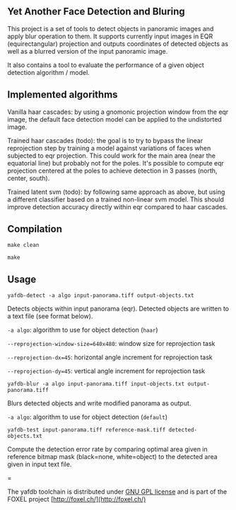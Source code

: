 ## Yet Another Face Detection and Bluring

This project is a set of tools to detect objects in panoramic images and apply blur operation to them. It supports
currently input images in EQR (equirectangular) projection and outputs coordinates of detected objects as well as
a blurred version of the input panoramic image.

It also contains a tool to evaluate the performance of a given object detection algorithm / model.

## Implemented algorithms

Vanilla haar cascades: by using a gnomonic projection window from the eqr image, the default face detection
model can be applied to the undistorted image.

Trained haar cascades (todo): the goal is to try to bypass the linear reprojection step by training a model
against variations of faces when subjected to eqr projection. This could work for the main area (near the
equatorial line) but probably not for the poles. It's possible to compute eqr projection centered at the
poles to achieve detection in 3 passes (north, center, south).

Trained latent svm (todo): by following same approach as above, but using a different classifier based on a
trained non-linear svm model. This should improve detection accuracy directly within eqr compared to haar
cascades.


## Compilation

`make clean`

`make`


## Usage

`yafdb-detect -a algo input-panorama.tiff output-objects.txt`

Detects objects within input panorama (eqr). Detected objects are written to a text file (see format below).

`-a algo`: algorithm to use for object detection (`haar`)

`--reprojection-window-size=640x480`: window size for reprojection task

`--reprojection-dx=45`: horizontal angle increment for reprojection task

`--reprojection-dy=45`: vertical angle increment for reprojection task


`yafdb-blur -a algo input-panorama.tiff input-objects.txt output-panorama.tiff`

Blurs detected objects and write modified panorama as output.

`-a algo`: algorithm to use for object detection (`default`)


`yafdb-test input-panorama.tiff reference-mask.tiff detected-objects.txt`

Compute the detection error rate by comparing optimal area given in reference bitmap mask (black=none, white=object)
to the detected area given in input text file.


=

The yafdb toolchain is distributed under [GNU GPL license](http://foxel.ch/en/license) and is part of the FOXEL project [http://foxel.ch/](http://foxel.ch/)

